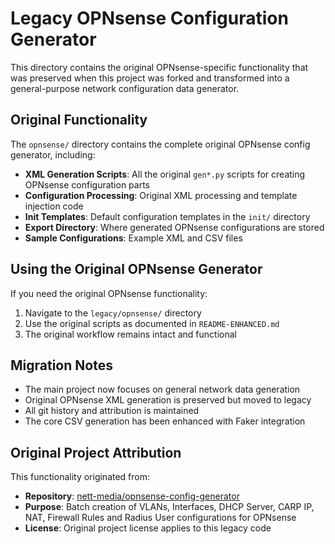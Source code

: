 # Legacy OPNsense Configuration Generator

This directory contains the original OPNsense-specific functionality that was preserved when this project was forked and transformed into a general-purpose network configuration data generator.

## Original Functionality

The `opnsense/` directory contains the complete original OPNsense config generator, including:

- **XML Generation Scripts**: All the original `gen*.py` scripts for creating OPNsense configuration parts
- **Configuration Processing**: Original XML processing and template injection code
- **Init Templates**: Default configuration templates in the `init/` directory
- **Export Directory**: Where generated OPNsense configurations are stored
- **Sample Configurations**: Example XML and CSV files

## Using the Original OPNsense Generator

If you need the original OPNsense functionality:

1. Navigate to the `legacy/opnsense/` directory
2. Use the original scripts as documented in `README-ENHANCED.md`
3. The original workflow remains intact and functional

## Migration Notes

- The main project now focuses on general network data generation
- Original OPNsense XML generation is preserved but moved to legacy
- All git history and attribution is maintained
- The core CSV generation has been enhanced with Faker integration

## Original Project Attribution

This functionality originated from:
- **Repository**: [nett-media/opnsense-config-generator](https://github.com/nett-media/opnsense-config-generator)
- **Purpose**: Batch creation of VLANs, Interfaces, DHCP Server, CARP IP, NAT, Firewall Rules and Radius User configurations for OPNsense
- **License**: Original project license applies to this legacy code
